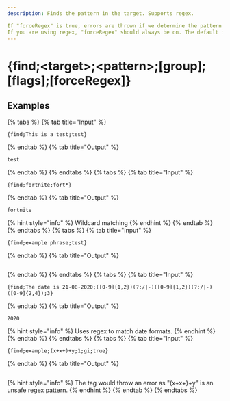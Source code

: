 ```yaml
---
description: Finds the pattern in the target. Supports regex. 

If "forceRegex" is true, errors are thrown if we determine the pattern is unsafe instead of silently falling back to wildcard matching. 
If you are using regex, "forceRegex" should always be on. The default is for backwards compatibility.
---
```

# {find;&lt;target>;&lt;pattern>;[group];[flags];[forceRegex]}
## Examples
{% tabs %}
{% tab title="Input" %}
```text
{find;This is a test;test}
```
{% endtab %}
{% tab title="Output" %}
```text
test
```
{% endtab %}
{% endtabs %}
{% tabs %}
{% tab title="Input" %}
```text
{find;fortnite;fort*}
```
{% endtab %}
{% tab title="Output" %}
```text
fortnite
```
{% hint style="info" %}
Wildcard matching
{% endhint %}
{% endtab %}
{% endtabs %}
{% tabs %}
{% tab title="Input" %}
```text
{find;example phrase;test}
```
{% endtab %}
{% tab title="Output" %}
```text

```
{% endtab %}
{% endtabs %}
{% tabs %}
{% tab title="Input" %}
```text
{find;The date is 21-08-2020;([0-9]{1,2})(?:/|-)([0-9]{1,2})(?:/|-)([0-9]{2,4});3}
```
{% endtab %}
{% tab title="Output" %}
```text
2020
```
{% hint style="info" %}
Uses regex to match date formats.
{% endhint %}
{% endtab %}
{% endtabs %}
{% tabs %}
{% tab title="Input" %}
```text
{find;example;(x+x+)+y;1;gi;true}
```
{% endtab %}
{% tab title="Output" %}
```text

```
{% hint style="info" %}
The tag would throw an error as "(x+x+)+y" is an unsafe regex pattern.
{% endhint %}
{% endtab %}
{% endtabs %}